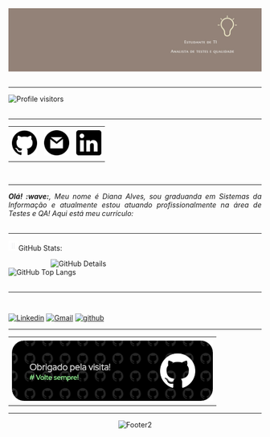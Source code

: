 <div>
<img align="center" alt="Header" src="https://github.com/Dianaaaf/Dianaaaf/blob/main/img/capaLinkedin.jpg?raw=true"/>
</div>
<br>

-----

<div>
  <img alt="Profile visitors" src="https://komarev.com/ghpvc/?username=Dianaaaf"/>
</div>
<br>

-----

<div align="center">
<table>
<tr>
 <td align="center" colspan="11"></td>
</tr> 
<tr>
  <td><a href="https://github.com/Dianaaaf" target="_blank"><img src="https://github.com/Dianaaaf/Dianaaaf/blob/main/img/github.png?raw=true" width="50px" height="50px"/></a>
</td>
  <td><a href="mailto:2004disial@gmail.com" target="_blank"><img src="https://github.com/Dianaaaf/Dianaaaf/blob/main/img/gmail.png?raw=true" width="50px" height="50px"/></a>
</td>
  <td><a href="https://www.linkedin.com/in/diana-alves-6a99271b5/" target="_blank"><img src="https://github.com/Dianaaaf/Dianaaaf/blob/main/img/linkedin.png?raw=true" width="50px" height="50px"/></a>
</td>
</tr>
<tr>
 <td align="center" colspan="11"></td>
</tr> 
</table>
</div>
<br>

-----

<div align="justify">
  <i><b>
    Olá! :wave:</b>, Meu nome é Diana Alves, sou graduanda em Sistemas da Informação e atualmente estou atuando profissionalmente na área de Testes e QA! Aqui está meu currículo:
    <a href="https://drive.google.com/file/d/126QgBykje58LVZ3IYmAZpu9iRYPxYnF8/view?usp=sharing" target="_blank"></a>
  </i></br>
</div>
<br>

-----

<img height="20" alt="GIF" src="https://github.com/Dianaaaf/Dianaaaf/blob/main/img/graphic.gif?raw=true"/>GitHub Stats:
<div>
  <img align="right" alt="GitHub Details" width="420px" src="https://github-profile-summary-cards.vercel.app/api/cards/profile-details?username=Dianaaaf&theme=github_dark"/>
  <img alt="GitHub Top Langs" width="200px" src="https://github-profile-summary-cards.vercel.app/api/cards/repos-per-language?username=Dianaaaf&theme=github_dark"/>
</div>
<br>

-----

<div>
<table align="right">
</table>
  <a href="https://www.linkedin.com/in/diana-alves-6a99271b5/" target="_blank"><img alt="Linkedin" src="https://img.shields.io/badge/LinkedIn-0077B5?style=for-the-badge&logo=linkedin&logoColor=white"/></a>
  <a href="mailto:2004disial@gmail.com" target="_blank"><img alt="Gmail" src="https://img.shields.io/badge/Gmail-D14836?style=for-the-badge&logo=gmail&logoColor=white"/></a>
  <a href="https://github.com/Dianaaaf" target="_blank"><img alt="github" src="https://img.shields.io/badge/GitHub-100000?style=for-the-badge&logo=github&logoColor=white"/></a>
</div>

-----

<div align="center">
<table>
<tr>
 <td align="center"></td>
</tr> 
<tr>
<td>
<a href="https://github.com/Dianaaaf" target="_blank"><img align="center" width="400px" height="120px" src="https://github.com/Dianaaaf/Dianaaaf/blob/main/img/githubfooter1.png?raw=true" alt="github-footer1"/></a>
</td>
</tr>
<tr>
 <td align="center" colspan="2"></td>
</tr> 
</table>
</div>

-----

<div align="center">
<img alt="Footer2" src="https://capsule-render.vercel.app/api?type=waving&height=100&color=C8A2C8&section=footer"/>
</div>
